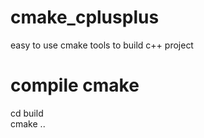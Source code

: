 # cmake_cplusplus
easy to use cmake tools to build c++ project

# compile cmake
cd build  
cmake ..
